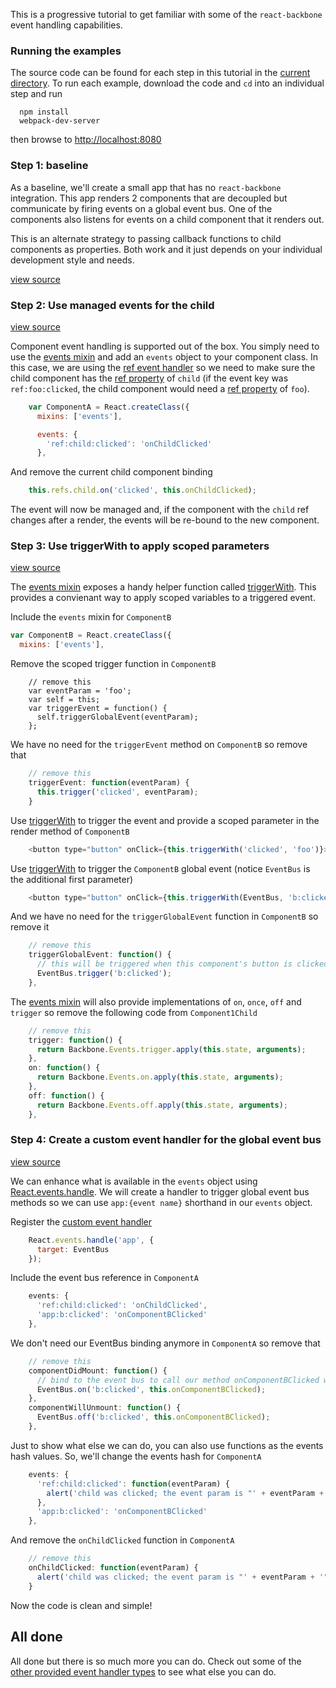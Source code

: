 This is a progressive tutorial to get familiar with some of the ```react-backbone``` event handling capabilities.


### Running the examples
The source code can be found for each step in this tutorial in the [current directory](./).  To run each example, download the code and ```cd``` into an individual step and run

```
  npm install
  webpack-dev-server
```

then browse to [http://localhost:8080](http://localhost:8080)


### Step 1: baseline

As a baseline, we'll create a small app that has no ```react-backbone``` integration.  This app renders 2 components that are decoupled but communicate by firing events on a global event bus.  One of the components also listens for events on a child component that it renders out.

This is an alternate strategy to passing callback functions to child components as properties.  Both work and it just depends on your individual development style and needs.

[view source](./step1/example.js)


### Step 2: Use managed events for the child

[view source](./step2/example.js)

Component event handling is supported out of the box.  You simply need to use the [events mixin](http://jhudson8.github.io/fancydocs/index.html#project/jhudson8/react-backbone/bundle/jhudson8/react-events/package/events?focus=outline) and add an ```events``` object to your component class.  In this case, we are using the [ref event handler](http://jhudson8.github.io/fancydocs/index.html#project/jhudson8/react-backbone/bundle/jhudson8/react-events/package/component%20by%20ref%20events?focus=outline) so we need to make sure the child component has the [ref property](http://facebook.github.io/react/docs/more-about-refs.html) of ```child``` (if the event key was ```ref:foo:clicked```, the child component would need a [ref property](http://facebook.github.io/react/docs/more-about-refs.html) of ```foo```).

```javascript
    var ComponentA = React.createClass({
      mixins: ['events'],

      events: {
        'ref:child:clicked': 'onChildClicked'
      },
```

And remove the current child component binding

```javascript
    this.refs.child.on('clicked', this.onChildClicked);
```

The event will now be managed and, if the component with the ```child``` ref changes after a render, the events will be re-bound to the new component.


### Step 3: Use triggerWith to apply scoped parameters

[view source](./step3/example.js)

The [events mixin](http://jhudson8.github.io/fancydocs/index.html#project/jhudson8/react-backbone/bundle/jhudson8/react-events/package/events?focus=outline) exposes a handy helper function called [triggerWith](http://jhudson8.github.io/fancydocs/index.html#project/jhudson8/react-backbone/bundle/jhudson8/react-events/method/events/triggerWith?focus=outline).  This provides a convienant way to apply scoped variables to a triggered event.

Include the ```events``` mixin for ```ComponentB```

```javascript
var ComponentB = React.createClass({
  mixins: ['events'],
```

Remove the scoped trigger function in ```ComponentB```

```
    // remove this
    var eventParam = 'foo';
    var self = this;
    var triggerEvent = function() {
      self.triggerGlobalEvent(eventParam);
    };
```

We have no need for the ```triggerEvent``` method on ```ComponentB``` so remove that

```javascript
    // remove this
    triggerEvent: function(eventParam) {
      this.trigger('clicked', eventParam);
    }
```

Use [triggerWith](http://jhudson8.github.io/fancydocs/index.html#project/jhudson8/react-backbone/bundle/jhudson8/react-events/method/events/triggerWith?focus=outline) to trigger the event and provide a scoped parameter in the render method of ```ComponentB```

```javascript
    <button type="button" onClick={this.triggerWith('clicked', 'foo')}>click me: Component1Child</button>
```

Use [triggerWith](http://jhudson8.github.io/fancydocs/index.html#project/jhudson8/react-backbone/bundle/jhudson8/react-events/method/events/triggerWith?focus=outline) to trigger the ```ComponentB``` global event (notice ```EventBus``` is the additional first parameter)

```javascript
    <button type="button" onClick={this.triggerWith(EventBus, 'b:clicked')}>Click me: ComponentB</button>
```

And we have no need for the ```triggerGlobalEvent``` function in ```ComponentB``` so remove it

```javascript
    // remove this
    triggerGlobalEvent: function() {
      // this will be triggered when this component's button is clicked
      EventBus.trigger('b:clicked');
    },
```


The [events mixin](http://jhudson8.github.io/fancydocs/index.html#project/jhudson8/react-backbone/bundle/jhudson8/react-events/package/events?focus=outline) will also provide implementations of ```on```, ```once```, ```off``` and ```trigger``` so remove the following code from ```Component1Child```

```javascript
    // remove this
    trigger: function() {
      return Backbone.Events.trigger.apply(this.state, arguments);
    },
    on: function() {
      return Backbone.Events.on.apply(this.state, arguments);
    },
    off: function() {
      return Backbone.Events.off.apply(this.state, arguments);
    },
```


### Step 4: Create a custom event handler for the global event bus

[view source](./step4/example.js)

We can enhance what is available in the ```events``` object using [React.events.handle](http://jhudson8.github.io/fancydocs/index.html#project/jhudson8/react-backbone/bundle/jhudson8/react-events/method/React.events/handle?focus=outline).  We will create a handler to trigger global event bus methods so we can use ```app:{event name}``` shorthand in our ```events``` object.

Register the [custom event handler](http://jhudson8.github.io/fancydocs/index.html#project/jhudson8/react-backbone/bundle/jhudson8/react-events/package/application%20events?focus=outline)

```javascript
    React.events.handle('app', {
      target: EventBus
    });
```

Include the event bus reference in ```ComponentA```

```javascript
    events: {
      'ref:child:clicked': 'onChildClicked',
      'app:b:clicked': 'onComponentBClicked'
    },
```

We don't need our EventBus binding anymore in ```ComponentA``` so remove that

```javascript
    // remove this
    componentDidMount: function() {
      // bind to the event bus to call our method onComponentBClicked when the global event "b:clicked" is triggered
      EventBus.on('b:clicked', this.onComponentBClicked);
    },
    componentWillUnmount: function() {
      EventBus.off('b:clicked', this.onComponentBClicked);
    },
```

Just to show what else we can do, you can also use functions as the events hash values.  So, we'll change the events hash for ```ComponentA```

```javascript
    events: {
      'ref:child:clicked': function(eventParam) {
        alert('child was clicked; the event param is "' + eventParam + '"');
      },
      'app:b:clicked': 'onComponentBClicked'
    },
```

And remove the ```onChildClicked``` function in ```ComponentA```

```javascript
    // remove this
    onChildClicked: function(eventParam) {
      alert('child was clicked; the event param is "' + eventParam + '"');
    }
```

Now the code is clean and simple!


## All done
All done but there is so much more you can do.  Check out some of the [other provided event handler types](http://jhudson8.github.io/fancydocs/index.html#project/jhudson8/react-backbone/bundle/jhudson8/react-events/api/Event%20Binding%20Definitions?focus=outline) to see what else you can do.
